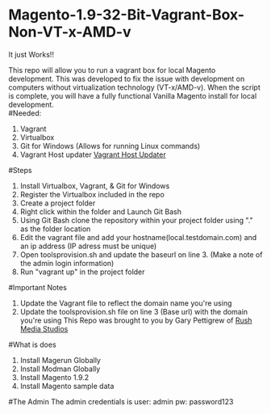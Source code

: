# Magento-1.9-32-Bit-Vagrant-Box-Non-VT-x-AMD-v
It just Works!!

This repo will allow you to run a vagrant box for local Magento development. This was developed to fix the issue with development on computers without virtualization technology (VT-x/AMD-v). When the script is complete, you will have a fully functional Vanilla Magento install for local development.  
#Needed: 
1. Vagrant
2. Virtualbox
3. Git for Windows (Allows for running Linux commands)
4. Vagrant Host updater <a href="https://github.com/cogitatio/vagrant-hostsupdater">Vagrant Host Updater</a>

#Steps 
1. Install Virtualbox, Vagrant, & Git for Windows
2. Register the Virtualbox included in the repo
3. Create a project folder 
4. Right click within the folder and Launch Git Bash 
5. Using Git Bash clone the repository within your project folder using "." as the folder location 
6. Edit the vagrant file and add your hostname(local.testdomain.com) and an ip address (IP adress must be unique) 
7. Open toolsprovision.sh and update the baseurl on line 3. (Make a note of the admin login information) 
8. Run "vagrant up" in the project folder

#Important Notes
1. Update the Vagrant file to reflect the domain name you're using
2. Update the toolsprovision.sh file on line 3 (Base url) with the domain you're using
This Repo was brought to you by Gary Pettigrew of <a href="rushmediastudios.com">Rush Media Studios</a>

#What is does
1. Install Magerun Globally
2. Install Modman Globally
3. Install Magento 1.9.2
4. Install Magento sample data

#The Admin
The admin credentials is user: admin pw: password123
